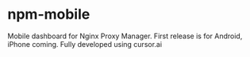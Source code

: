# npm-mobile
Mobile dashboard for Nginx Proxy Manager. First release is for Android, iPhone coming. Fully developed using cursor.ai
